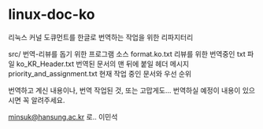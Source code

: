 linux-doc-ko
============

리눅스 커널 도큐먼트를 한글로 번역하는 작업을 위한 리파지터리

src/                번역-리뷰를 돕기 위한 프로그램 소스 
format.ko.txt        리뷰를 위한 번역중인 txt 파일
ko_KR_Header.txt    번역된 문서의 맨 뒤에 붙일 헤더 메시지
priority_and_assignment.txt    현재 작업 중인 문서와 우선 순위

번역하고 계신 내용이나, 번역 작업된 것,
또는 고맙게도... 번역하실 예정이 내용이 있으시면
꼭 알려주세요.

minsuk@hansung.ac.kr 로.. 이민석
